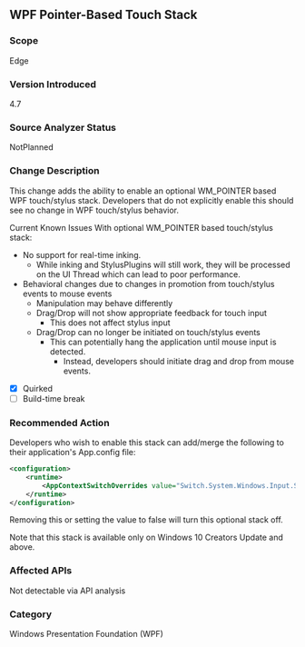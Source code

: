 ## WPF Pointer-Based Touch Stack

### Scope
Edge

### Version Introduced
4.7

### Source Analyzer Status
NotPlanned

### Change Description
This change adds the ability to enable an optional WM_POINTER based WPF touch/stylus stack.  Developers that do not explicitly enable this should see no change in WPF touch/stylus behavior.

Current Known Issues With optional WM_POINTER based touch/stylus stack:
- No support for real-time inking.
    - While inking and StylusPlugins will still work, they will be processed on the UI Thread which can lead to poor performance.
- Behavioral changes due to changes in promotion from touch/stylus events to mouse events
    - Manipulation may behave differently
    - Drag/Drop will not show appropriate feedback for touch input
        - This does not affect stylus input
    - Drag/Drop can no longer be initiated on touch/stylus events
        - This can potentially hang the application until mouse input is detected.
            - Instead, developers should initiate drag and drop from mouse events.

- [X] Quirked
- [ ] Build-time break

### Recommended Action
Developers who wish to enable this stack can add/merge the following to their application's App.config file:

```xml
<configuration>
    <runtime>
        <AppContextSwitchOverrides value="Switch.System.Windows.Input.Stylus.EnablePointerSupport=true"/>
    </runtime>
</configuration>
```

Removing this or setting the value to false will turn this optional stack off.  

Note that this stack is available only on Windows 10 Creators Update and above.

### Affected APIs
Not detectable via API analysis

### Category
Windows Presentation Foundation (WPF)

<!--

# Original bug
197685
-->

<!-- breaking change id: 172 -->
